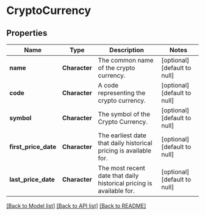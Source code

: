# CryptoCurrency

## Properties
Name | Type | Description | Notes
------------ | ------------- | ------------- | -------------
**name** | **Character** | The common name of the crypto currency. | [optional] [default to null]
**code** | **Character** | A code representing the crypto currency. | [optional] [default to null]
**symbol** | **Character** | The symbol of the Crypto Currency. | [optional] [default to null]
**first_price_date** | **Character** | The earliest date that daily historical pricing is available for. | [optional] [default to null]
**last_price_date** | **Character** | The most recent date that daily historical pricing is available for. | [optional] [default to null]

[[Back to Model list]](../README.md#documentation-for-models) [[Back to API list]](../README.md#documentation-for-api-endpoints) [[Back to README]](../README.md)


